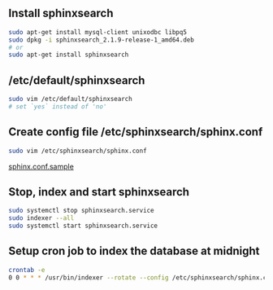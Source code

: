 ## Install sphinxsearch

```bash
sudo apt-get install mysql-client unixodbc libpq5
sudo dpkg -i sphinxsearch_2.1.9-release-1_amd64.deb
# or
sudo apt-get install sphinxsearch
```

## /etc/default/sphinxsearch

```bash
sudo vim /etc/default/sphinxsearch
# set `yes` instead of 'no'
```

## Create config file /etc/sphinxsearch/sphinx.conf
```bash
sudo vim /etc/sphinxsearch/sphinx.conf
```

<a href="/snippets/devops/sphinx/sphinx.conf.sample" title="sphinx.conf.sample" target="blank">sphinx.conf.sample</a>

## Stop, index and start sphinxsearch

```bash
sudo systemctl stop sphinxsearch.service
sudo indexer --all
sudo systemctl start sphinxsearch.service
```

## Setup cron job to index the database at midnight

```bash
crontab -e
0 0 * * * /usr/bin/indexer --rotate --config /etc/sphinxsearch/sphinx.conf --all
```

